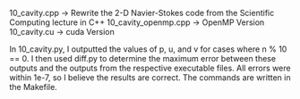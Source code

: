 10_cavity.cpp -> Rewrite the 2-D Navier-Stokes code from the Scientific Computing lecture in C++
10_cavity_openmp.cpp -> OpenMP Version
10_cavity.cu -> cuda Version


In 10_cavity.py, I outputted the values of p, u, and v for cases where n % 10 == 0.
I then used diff.py to determine the maximum error between these outputs and the outputs from the respective executable files.
All errors were within 1e-7, so I believe the results are correct.
The commands are written in the Makefile.
